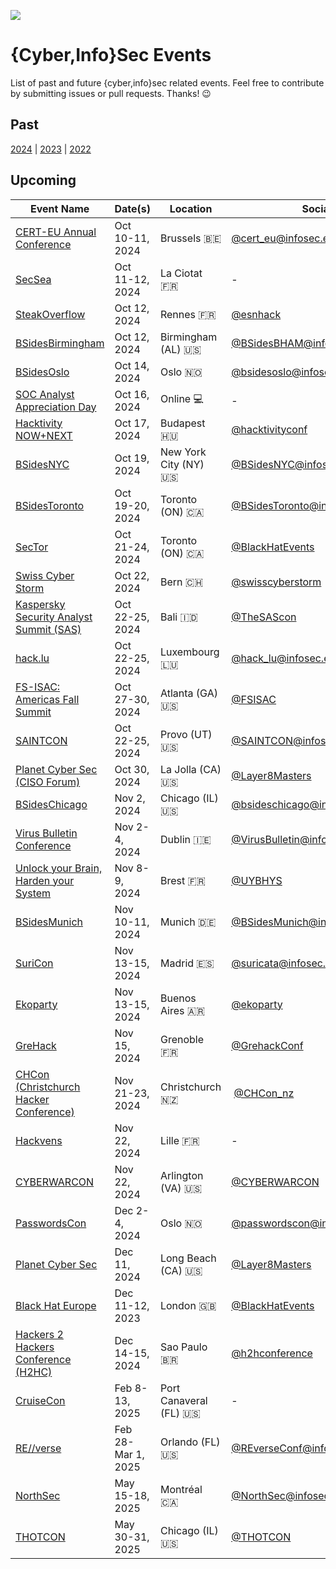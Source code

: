 [![](https://img.shields.io/mastodon/follow/109262357540251967?domain=https%3A%2F%2Finfosec.exchange&style=social)](https://infosec.exchange/@0x58)

# {Cyber,Info}Sec Events

List of past and future {cyber,info}sec related events. Feel free to contribute by submitting issues or pull requests. Thanks! 😉

## Past

[2024](./2024.md) | [2023](./2023.md) | [2022](./2022.md)

## Upcoming

| Event Name | Date(s) | Location | Social | Free
| ---------- | ------- | -------- | ------- | :--------:
| [CERT-EU Annual Conference](https://cert.europa.eu/conference/tales-from-the-real-world) | Oct 10-11, 2024 | Brussels :belgium: | [@cert_eu@infosec.exchange](https://infosec.exchange/@cert_eu) | N
| [SecSea](https://secsea.org) | Oct 11-12, 2024 | La Ciotat :fr: | - | N
| [SteakOverflow](https://esnhack.fr/) | Oct 12, 2024 | Rennes :fr: | [@esnhack](https://x.com/esnhack) | Y
| [BSidesBirmingham](https://bsidesbham.org) | Oct 12, 2024 | Birmingham (AL) :us: | [@BSidesBHAM@infosec.exchange](https://infosec.exchange/@BSidesBHAM) | N
| [BSidesOslo](https://bsidesoslo.no) | Oct 14, 2024 | Oslo :norway: | [@bsidesoslo@infosec.exchange](https://infosec.exchange/@bsidesoslo) | N
| [SOC Analyst Appreciation Day](https://www.socanalystday.com/) | Oct 16, 2024 | Online :computer: | - | Y
| [Hacktivity NOW+NEXT](https://hacktivity.com) | Oct 17, 2024 | Budapest :hungary: | [@hacktivityconf](https://twitter.com/hacktivityconf) | N
| [BSidesNYC](https://bsidesnyc.org) | Oct 19, 2024 | New York City (NY) :us: | [@BSidesNYC@infosec.exchange](https://infosec.exchange/@BSidesNYC) | N
| [BSidesToronto](https://www.bsidesto.ca) | Oct 19-20, 2024 | Toronto (ON) :canada: | [@BSidesToronto@infosec.exchange](https://infosec.exchange/@BSidesToronto) | N
| [SecTor](https://www.blackhat.com/sector/) | Oct 21-24, 2024 | Toronto (ON) :canada: | [@BlackHatEvents](https://twitter.com/BlackHatEvents) | N
| [Swiss Cyber Storm](https://www.swisscyberstorm.com) | Oct 22, 2024 | Bern :switzerland: | [@swisscyberstorm](https://twitter.com/swisscyberstorm) | N
| [Kaspersky Security Analyst Summit (SAS)](https://thesascon.com) | Oct 22-25, 2024 | Bali :indonesia: | [@TheSAScon](https://twitter.com/TheSAScon) | N
| [hack.lu](https://hack.lu/) | Oct 22-25, 2024 | Luxembourg :luxembourg: | [@hack_lu@infosec.exchange](https://infosec.exchange/@hack_lu) | N
| [FS-ISAC: Americas Fall Summit](https://www.fsisac.com/events/2024-americas-fall) | Oct 27-30, 2024 | Atlanta (GA) :us: | [@FSISAC](https://twitter.com/FSISAC) | N
| [SAINTCON](https://www.saintcon.org) | Oct 22-25, 2024 | Provo (UT) :us: | [@SAINTCON@infosec.exchange](https://infosec.exchange/@SAINTCON) | N
| [Planet Cyber Sec (CISO Forum)](https://planetcybersec.com/103024-conference/) | Oct 30, 2024 | La Jolla (CA) :us: | [@Layer8Masters](https://twitter.com/Layer8Masters) | N
| [BSidesChicago](https://bsideschicago.org/yx/) | Nov 2, 2024 | Chicago (IL) :us: | [@bsideschicago@infosec.exchange](https://infosec.exchange/@bsideschicago) | N
| [Virus Bulletin Conference](https://www.virusbulletin.com/conference/) | Nov 2-4, 2024 | Dublin :ireland: | [@VirusBulletin@infosec.exchange](https://infosec.exchange/@VirusBulletin) | N
| [Unlock your Brain, Harden your System](https://unlockyourbrain.bzh/) | Nov 8-9, 2024 | Brest :fr: | [@UYBHYS](https://twitter.com/UYBHYS)| N
| [BSidesMunich](https://2024.bsidesmunich.org) | Nov 10-11, 2024 | Munich :de: | [@BSidesMunich@infosec.exchange](https://infosec.exchange/@BSidesMunich) | N
| [SuriCon](https://www.suricon.net) | Nov 13-15, 2024 | Madrid :es: | [@suricata@infosec.exchange](https://infosec.exchange/@suricata) | N
| [Ekoparty](https://ekoparty.org/en_US/) | Nov 13-15, 2024 | Buenos Aires :argentina: | [@ekoparty](https://twitter.com/ekoparty) | N
| [GreHack](https://grehack.fr/) | Nov 15, 2024 | Grenoble :fr: | [@GrehackConf](https://twitter.com/GrehackConf) | N
| [CHCon (Christchurch Hacker Conference)](https://2024.chcon.nz) | Nov 21-23, 2024 | Christchurch :new_zealand: | [@CHCon_nz](https://twitter.com/CHCon_nz) | N
| [Hackvens](https://hackvens.fr) | Nov 22, 2024 | Lille :fr: | - | N
| [CYBERWARCON](https://www.cyberwarcon.com/) | Nov 22, 2024 | Arlington (VA) :us: | [@CYBERWARCON](https://twitter.com/CYBERWARCON) | Y
| [PasswordsCon](https://passwordscon.org/) | Dec 2-4, 2024 | Oslo :norway: | [@passwordscon@infosec.exchange](https://infosec.exchange/@passwordscon) | Y
| [Planet Cyber Sec](https://planetcybersec.com/121124-conference/) | Dec 11, 2024 | Long Beach (CA) :us: | [@Layer8Masters](https://twitter.com/Layer8Masters) | N
| [Black Hat Europe](https://www.blackhat.com/eu-24/) | Dec 11-12, 2023 | London :uk: | [@BlackHatEvents](https://twitter.com/BlackHatEvents) | N
| [Hackers 2 Hackers Conference (H2HC)](https://www.h2hc.com.br/en/) | Dec 14-15, 2024 | Sao Paulo :brazil: | [@h2hconference](https://twitter.com/h2hconference) | N
| [CruiseCon](https://cruisecon.com) | Feb 8-13, 2025 | Port Canaveral (FL) :us: | - | N
| [RE//verse](https://re-verse.io) | Feb 28-Mar 1, 2025 | Orlando (FL) :us: | [@REverseConf@infosec.exchange](https://infosec.exchange/@REverseConf) | N
| [NorthSec](https://nsec.io) | May 15-18, 2025 | Montréal :canada: | [@NorthSec@infosec.exchange](https://infosec.exchange/@NorthSec) | N
| [THOTCON](https://www.thotcon.org/) | May 30-31, 2025 | Chicago (IL) :us: | [@THOTCON](https://twitter.com/THOTCON) | N
